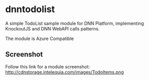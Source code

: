dnntodolist
===========

A simple TodoList sample module for DNN Platform, implementing KnockoutJS and DNN WebAPI calls patterns. 

The module is Azure Compatible

Screenshot
----------
Follow this link for a module screenshot: http://cdnstorage.intelequia.com/images/TodoItems.png

